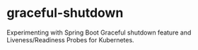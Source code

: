 # graceful-shutdown
Experimenting with Spring Boot Graceful shutdown feature and Liveness/Readiness Probes for Kubernetes.


